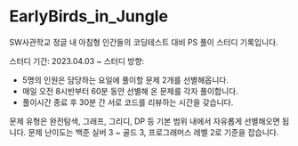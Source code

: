 # EarlyBirds_in_Jungle

SW사관학교 정글 내 아침형 인간들의 코딩테스트 대비 PS 풀이 스터디 기록입니다.

스터디 기간: 2023.04.03 ~
스터디 방향: 
- 5명의 인원은 담당하는 요일에 풀이할 문제 2개를 선별해옵니다.
- 매일 오전 8시반부터 60분 동안 선별해 온 문제를 각자 풀이합니다.
- 풀이시간 종료 후 30분 간 서로 코드를 리뷰하는 시간을 갖습니다.

문제 유형은 완전탐색, 그래프, 그리디, DP 등 기본 범위 내에서 자유롭게 선별해오면 됩니다.
문제 난이도는 백준 실버 3 ~ 골드 3, 프로그래머스 레벨 2로 기준을 잡습니다.
